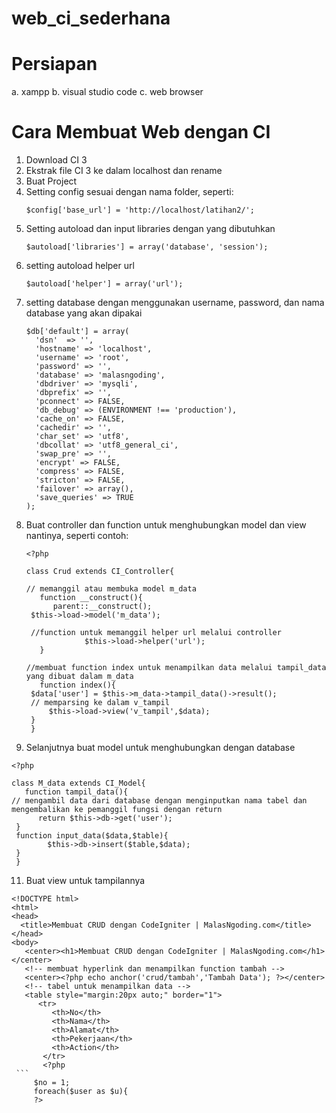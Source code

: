 # web_ci_sederhana
# Persiapan
a. xampp
b. visual studio code
c. web browser
#  Cara Membuat Web dengan CI
1. Download CI 3
2. Ekstrak file CI 3 ke dalam localhost dan rename
4. Buat Project
5. Setting config sesuai dengan nama folder, seperti:
   ```
   $config['base_url'] = 'http://localhost/latihan2/';
   ```
6. Setting autoload dan input libraries dengan yang dibutuhkan
   ```
   $autoload['libraries'] = array('database', 'session');
   ```
7. setting autoload helper url
   ```
   $autoload['helper'] = array('url');
   ```
8. setting database dengan menggunakan username, password, dan nama database yang akan dipakai
   ```
   $db['default'] = array(
	 'dsn'	=> '',
	 'hostname' => 'localhost',
	 'username' => 'root',
	 'password' => '',
	 'database' => 'malasngoding',
	 'dbdriver' => 'mysqli',
	 'dbprefix' => '',
	 'pconnect' => FALSE,
	 'db_debug' => (ENVIRONMENT !== 'production'),
	 'cache_on' => FALSE,
	 'cachedir' => '',
	 'char_set' => 'utf8',
	 'dbcollat' => 'utf8_general_ci',
	 'swap_pre' => '',
	 'encrypt' => FALSE,
	 'compress' => FALSE,
	 'stricton' => FALSE,
	 'failover' => array(),
	 'save_queries' => TRUE
   );
   
   ```
9. Buat controller dan function untuk menghubungkan model dan view nantinya, seperti contoh:
   ```
   <?php 
 
   class Crud extends CI_Controller{
 
   // memanggil atau membuka model m_data
	  function __construct(){
		 parent::__construct();		
    $this->load->model('m_data');
    
    //function untuk memanggil helper url melalui controller
                $this->load->helper('url');
	  }
 
   //membuat function index untuk menampilkan data melalui tampil_data yang dibuat dalam m_data 
	  function index(){
    $data['user'] = $this->m_data->tampil_data()->result();
    // memparsing ke dalam v_tampil  
	  	$this->load->view('v_tampil',$data);
    }
    }
   ```
10. Selanjutnya buat model untuk menghubungkan dengan database
   ```
   <?php 
 
  class M_data extends CI_Model{
	  function tampil_data(){
   // mengambil data dari database dengan menginputkan nama tabel dan mengembalikan ke pemanggil fungsi dengan return  
		 return $this->db->get('user');
    }
    function input_data($data,$table){
		   $this->db->insert($table,$data);
    }
    }
   ```
11. Buat view untuk tampilannya
   ```
  <!DOCTYPE html>
  <html>
  <head>
	 <title>Membuat CRUD dengan CodeIgniter | MalasNgoding.com</title>   </head>
   <body>
	  <center><h1>Membuat CRUD dengan CodeIgniter | MalasNgoding.com</h1></center>
	  <!-- membuat hyperlink dan menampilkan function tambah -->
	  <center><?php echo anchor('crud/tambah','Tambah Data'); ?></center>
	  <!-- tabel untuk menampilkan data -->
	  <table style="margin:20px auto;" border="1">
		 <tr>
			<th>No</th>
			<th>Nama</th>
			<th>Alamat</th>
			<th>Pekerjaan</th>
			<th>Action</th>
		  </tr>
		  <?php 
    ```
		$no = 1;
		foreach($user as $u){ 
		?>
  
